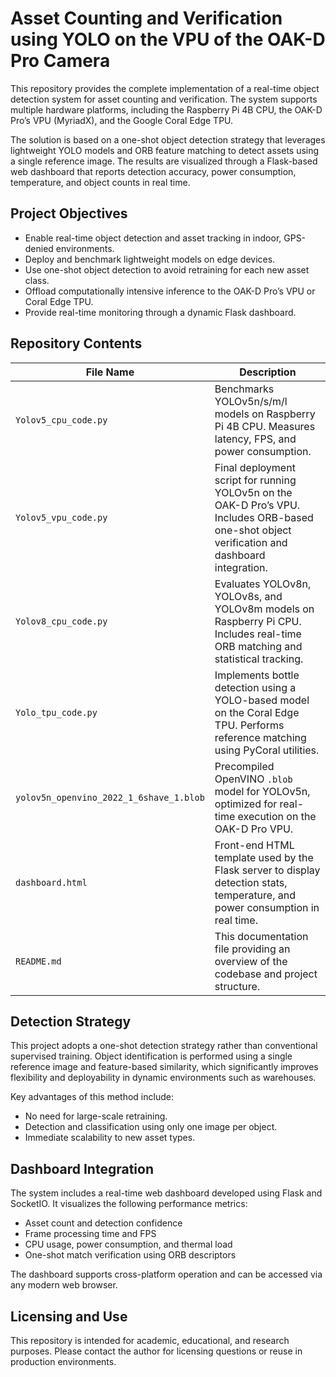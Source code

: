 # Asset Counting and Verification using YOLO on the VPU of the OAK-D Pro Camera

This repository provides the complete implementation of a real-time object detection system for asset counting and verification. The system supports multiple hardware platforms, including the Raspberry Pi 4B CPU, the OAK-D Pro’s VPU (MyriadX), and the Google Coral Edge TPU.

The solution is based on a one-shot object detection strategy that leverages lightweight YOLO models and ORB feature matching to detect assets using a single reference image. The results are visualized through a Flask-based web dashboard that reports detection accuracy, power consumption, temperature, and object counts in real time.

## Project Objectives

- Enable real-time object detection and asset tracking in indoor, GPS-denied environments.
- Deploy and benchmark lightweight models on edge devices.
- Use one-shot object detection to avoid retraining for each new asset class.
- Offload computationally intensive inference to the OAK-D Pro’s VPU or Coral Edge TPU.
- Provide real-time monitoring through a dynamic Flask dashboard.

## Repository Contents

| File Name | Description |
|-----------|-------------|
| `Yolov5_cpu_code.py` | Benchmarks YOLOv5n/s/m/l models on Raspberry Pi 4B CPU. Measures latency, FPS, and power consumption. |
| `Yolov5_vpu_code.py` | Final deployment script for running YOLOv5n on the OAK-D Pro’s VPU. Includes ORB-based one-shot object verification and dashboard integration. |
| `Yolov8_cpu_code.py` | Evaluates YOLOv8n, YOLOv8s, and YOLOv8m models on Raspberry Pi CPU. Includes real-time ORB matching and statistical tracking. |
| `Yolo_tpu_code.py` | Implements bottle detection using a YOLO-based model on the Coral Edge TPU. Performs reference matching using PyCoral utilities. |
| `yolov5n_openvino_2022_1_6shave_1.blob` | Precompiled OpenVINO `.blob` model for YOLOv5n, optimized for real-time execution on the OAK-D Pro VPU. |
| `dashboard.html` | Front-end HTML template used by the Flask server to display detection stats, temperature, and power consumption in real time. |
| `README.md` | This documentation file providing an overview of the codebase and project structure. |

## Detection Strategy

This project adopts a one-shot detection strategy rather than conventional supervised training. Object identification is performed using a single reference image and feature-based similarity, which significantly improves flexibility and deployability in dynamic environments such as warehouses.

Key advantages of this method include:
- No need for large-scale retraining.
- Detection and classification using only one image per object.
- Immediate scalability to new asset types.

## Dashboard Integration

The system includes a real-time web dashboard developed using Flask and SocketIO. It visualizes the following performance metrics:
- Asset count and detection confidence
- Frame processing time and FPS
- CPU usage, power consumption, and thermal load
- One-shot match verification using ORB descriptors

The dashboard supports cross-platform operation and can be accessed via any modern web browser.

## Licensing and Use

This repository is intended for academic, educational, and research purposes. Please contact the author for licensing questions or reuse in production environments.

